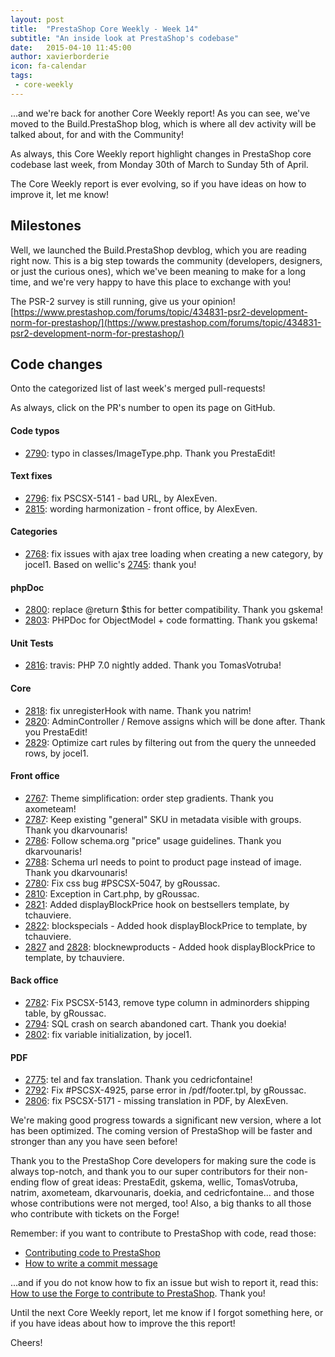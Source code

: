 ```yaml
---
layout: post
title:  "PrestaShop Core Weekly - Week 14"
subtitle: "An inside look at PrestaShop's codebase"
date:   2015-04-10 11:45:00
author: xavierborderie
icon: fa-calendar
tags:
 - core-weekly
---
```


...and we're back for another Core Weekly report!
As you can see, we've moved to the Build.PrestaShop blog, which is where all dev activity will be talked about, for and with the Community!

As always, this Core Weekly report highlight changes in PrestaShop core codebase last week, from Monday 30th of March to Sunday 5th of April.

The Core Weekly report is ever evolving, so if you have ideas on how to improve it, let me know!

## Milestones

Well, we launched the Build.PrestaShop devblog, which you are reading right now. This is a big step towards the community (developers, designers, or just the curious ones), which we've been meaning to make for a long time, and we're very happy to have this place to exchange with you!

The PSR-2 survey is still running, give us your opinion! [https://www.prestashop.com/forums/topic/434831-psr2-development-norm-for-prestashop/](https://www.prestashop.com/forums/topic/434831-psr2-development-norm-for-prestashop/)

## Code changes

Onto the categorized list of last week's merged pull-requests!

As always, click on the PR's number to open its page on GitHub.

#### Code typos

 * [2790](https://github.com/PrestaShop/PrestaShop/pull/2790): typo in classes/ImageType.php. Thank you PrestaEdit!
 
#### Text fixes

 * [2796](https://github.com/PrestaShop/PrestaShop/pull/2796): fix PSCSX-5141 - bad URL, by AlexEven.
 * [2815](https://github.com/PrestaShop/PrestaShop/pull/2815): wording harmonization - front office, by AlexEven.
 
#### Categories

 * [2768](https://github.com/PrestaShop/PrestaShop/pull/2768): fix issues with ajax tree loading when creating a new category, by jocel1. Based on wellic's [2745](https://github.com/PrestaShop/PrestaShop/pull/2745): thank you!

#### phpDoc

 * [2800](https://github.com/PrestaShop/PrestaShop/pull/2800): replace @return $this for better compatibility. Thank you gskema!
 * [2803](https://github.com/PrestaShop/PrestaShop/pull/2803): PHPDoc for ObjectModel + code formatting. Thank you gskema!
 
#### Unit Tests

 * [2816](https://github.com/PrestaShop/PrestaShop/pull/2816): travis: PHP 7.0 nightly added. Thank you TomasVotruba!
 
#### Core

 * [2818](https://github.com/PrestaShop/PrestaShop/pull/2818): fix unregisterHook with name. Thank you natrim!
 * [2820](https://github.com/PrestaShop/PrestaShop/pull/2820): AdminController / Remove assigns which will be done after. Thank you PrestaEdit!
 * [2829](https://github.com/PrestaShop/PrestaShop/pull/2829): Optimize cart rules by filtering out from the query the unneeded rows, by jocel1.

#### Front office

 * [2767](https://github.com/PrestaShop/PrestaShop/pull/2767): Theme simplification: order step gradients. Thank you axometeam!
 * [2787](https://github.com/PrestaShop/PrestaShop/pull/2787): Keep existing "general" SKU in metadata visible with groups. Thank you dkarvounaris!
 * [2786](https://github.com/PrestaShop/PrestaShop/pull/2786): Follow schema.org "price" usage guidelines. Thank you dkarvounaris!
 * [2788](https://github.com/PrestaShop/PrestaShop/pull/2788): Schema url needs to point to product page instead of image. Thank you dkarvounaris!
 * [2780](https://github.com/PrestaShop/PrestaShop/pull/2780): Fix css bug #PSCSX-5047, by gRoussac.
 * [2810](https://github.com/PrestaShop/PrestaShop/pull/2810): Exception in Cart.php, by gRoussac.
 * [2821](https://github.com/PrestaShop/PrestaShop/pull/2821): Added displayBlockPrice hook on bestsellers template, by tchauviere.
 * [2822](https://github.com/PrestaShop/PrestaShop/pull/2822): blockspecials - Added hook displayBlockPrice to template, by tchauviere.
 * [2827](https://github.com/PrestaShop/PrestaShop/pull/2827) and [2828](https://github.com/PrestaShop/PrestaShop/pull/2828): blocknewproducts - Added hook displayBlockPrice to template, by tchauviere.
 
#### Back office

 * [2782](https://github.com/PrestaShop/PrestaShop/pull/2782): Fix PSCSX-5143, remove type column in adminorders shipping table, by gRoussac.
 * [2794](https://github.com/PrestaShop/PrestaShop/pull/2794): SQL crash on search abandoned cart. Thank you doekia!
 * [2802](https://github.com/PrestaShop/PrestaShop/pull/2802): fix variable initialization, by jocel1.
 
#### PDF

 * [2775](https://github.com/PrestaShop/PrestaShop/pull/2775): tel and fax translation. Thank you cedricfontaine!
 * [2792](https://github.com/PrestaShop/PrestaShop/pull/2792): Fix #PSCSX-4925, parse error in /pdf/footer.tpl, by gRoussac.
 * [2806](https://github.com/PrestaShop/PrestaShop/pull/2806): fix PSCSX-5171 - missing translation in PDF, by AlexEven.

 
We're making good progress towards a significant new version, where a lot has been optimized. The coming version of PrestaShop will be faster and stronger than any you have seen before!

Thank you to the PrestaShop Core developers for making sure the code is always top-notch, and thank you to our super contributors for their non-ending flow of great ideas: PrestaEdit, gskema, wellic, TomasVotruba, natrim, axometeam, dkarvounaris, doekia, and cedricfontaine... and those whose contributions were not merged, too! Also, a big thanks to all those who contribute with tickets on the Forge!

Remember: if you want to contribute to PrestaShop with code, read those:

 * [Contributing code to PrestaShop](http://doc.prestashop.com/display/PS16/Contributing+code+to+PrestaShop)
 * [How to write a commit message](http://doc.prestashop.com/display/PS16/How+to+write+a+commit+message)

...and if you do not know how to fix an issue but wish to report it, read this: [How to use the Forge to contribute to PrestaShop](http://doc.prestashop.com/display/PS16/How+to+use+the+Forge+to+contribute+to+PrestaShop). Thank you!

Until the next Core Weekly report, let me know if I forgot something here, or if you have ideas about how to improve the this report!

Cheers!
